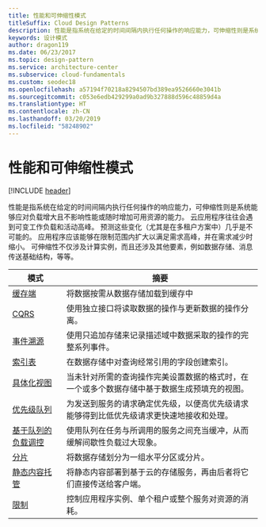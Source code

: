 ```yaml
---
title: 性能和可伸缩性模式
titleSuffix: Cloud Design Patterns
description: 性能是指系统在给定的时间间隔内执行任何操作的响应能力，可伸缩性则是系统能够应对负载增大且不影响性能或随时增加可用资源的能力。 云应用程序往往会遇到可变工作负载和活动高峰。 预测这些变化（尤其是在多租户方案中）几乎是不可能的。 应用程序应该能够在限制范围内扩大以满足需求高峰，并在需求减少时缩小。 可伸缩性不仅涉及计算实例，而且还涉及其他要素，例如数据存储、消息传送基础结构，等等。
keywords: 设计模式
author: dragon119
ms.date: 06/23/2017
ms.topic: design-pattern
ms.service: architecture-center
ms.subservice: cloud-fundamentals
ms.custom: seodec18
ms.openlocfilehash: a57194f70218a8294507bd389ea9526660e3041b
ms.sourcegitcommit: c053e6edb429299a0ad9b327888d596c48859d4a
ms.translationtype: HT
ms.contentlocale: zh-CN
ms.lasthandoff: 03/20/2019
ms.locfileid: "58248902"
---
```

# <a name="performance-and-scalability-patterns"></a>性能和可伸缩性模式

[!INCLUDE [header](../../_includes/header.md)]

性能是指系统在给定的时间间隔内执行任何操作的响应能力，可伸缩性则是系统能够应对负载增大且不影响性能或随时增加可用资源的能力。 云应用程序往往会遇到可变工作负载和活动高峰。 预测这些变化（尤其是在多租户方案中）几乎是不可能的。 应用程序应该能够在限制范围内扩大以满足需求高峰，并在需求减少时缩小。 可伸缩性不仅涉及计算实例，而且还涉及其他要素，例如数据存储、消息传送基础结构，等等。

|                           模式                            |                                                                        摘要                                                                         |
|--------------------------------------------------------------|--------------------------------------------------------------------------------------------------------------------------------------------------------|
|               [缓存端](../cache-aside.md)               |                                                   将数据按需从数据存储加载到缓存中                                                   |
|                      [CQRS](../cqrs.md)                      |                           使用独立接口将读取数据的操作与更新数据的操作分离。                           |
|            [事件溯源](../event-sourcing.md)            |                     使用只追加存储来记录描述域中数据采取的操作的完整系列事件。                      |
|               [索引表](../index-table.md)               |                                在数据存储中对查询经常引用的字段创建索引。                                |
|         [具体化视图](../materialized-view.md)         |       当未针对所需的查询操作完美设置数据的格式时，在一个或多个数据存储中基于数据生成预填充的视图。        |
|            [优先级队列](../priority-queue.md)            | 为发送到服务的请求确定优先级，以便高优先级请求能够得到比低优先级请求更快速地接收和处理。 |
| [基于队列的负载调控](../queue-based-load-leveling.md) |              使用队列在任务与所调用的服务之间充当缓冲，从而缓解间歇性负载过大现象。               |
|                  [分片](../sharding.md)                  |                                           将数据存储划分为一组水平分区或分片。                                           |
|    [静态内容托管](../static-content-hosting.md)    |                          将静态内容部署到基于云的存储服务，再由后者将它们直接传送给客户端。                          |
|                [限制](../throttling.md)                |                控制应用程序实例、单个租户或整个服务对资源的消耗。                 |
